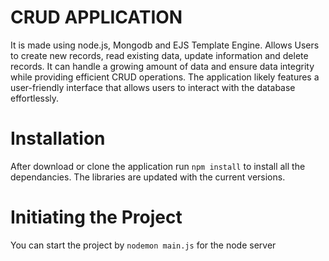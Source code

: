 # CRUD APPLICATION
  It is made using node.js, Mongodb and EJS Template Engine.
 Allows Users to create new records, read existing data, update information and delete records.
 It can handle a growing amount of data and ensure data integrity while providing efficient CRUD operations.
 The application likely features a user-friendly interface that allows users to interact with the database effortlessly.

 # Installation
After download or clone the application run `npm install` to install all the dependancies.
The libraries are updated with the current versions.
    
# Initiating the Project 
You can start the project by `nodemon main.js` for the node server
 
